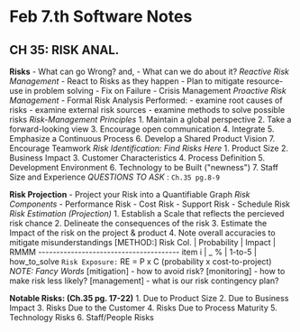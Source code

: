 # Feb 7.th Software Notes #

## CH 35: RISK ANAL. ##

**Risks**
    - What can go Wrong? and,
    - What can we do about it?
    *Reactive Risk Management*
        - React to Risks as they happen
        - Plan to mitigate resource-use in problem solving 
        - Fix on Failure 
        - Crisis Management
    *Proactive Risk Management*
        - Formal Risk Analysis Performed:
            - examine root causes of risks 
            - examine external risk sources
            - examine methods to solve possible risks
    *Risk-Management Principles*
        1. Maintain a global perspective
        2. Take a forward-looking view
        3. Encourage open communication
        4. Integrate
        5. Emphasize a Continuous Process
        6. Develop a Shared Product Vision
        7. Encourage Teamwork
    *Risk Identification: Find Risks Here*
        1. Product Size 
        2. Business Impact
        3. Customer Characteristics
        4. Process Definition
        5. Development Environment
        6. Technology to be Built ("newness")
        7. Staff Size and Experience
    *QUESTIONS TO ASK* : `Ch.35 pg.8-9`

**Risk Projection**
    - Project your Risk into a Quantifiable Graph
    *Risk Components*
        - Performance Risk 
        - Cost Risk 
        - Support Risk 
        - Schedule Risk 
    *Risk Estimation (Projection)*
        1. Establish a Scale that reflects the percieved risk chance
        2. Delineate the consequences of the risk
        3. Estimate the Impact of the risk on the project & product
        4. Note overall accuracies to mitigate misunderstandings
        [METHOD:]
            Risk Col. | Probability | Impact | RMMM 
            ---------------------------------------
            item i    |   _ %       | 1-to-5 | how_to_solve
        `Risk Exposure:`
            RE = P x C  (probability x cost-to-project)
    *NOTE: Fancy Words*
        [mitigation] - how to avoid risk?
        [monitoring] - how to make risk less likely?
        [management] - what is our risk contingency plan?

**Notable Risks: (Ch.35 pg. 17-22)**
    1. Due to Product Size 
    2. Due to Business Impact 
    3. Risks Due to the Customer
    4. Risks Due to Process Maturity
    5. Technology Risks
    6. Staff/People Risks
